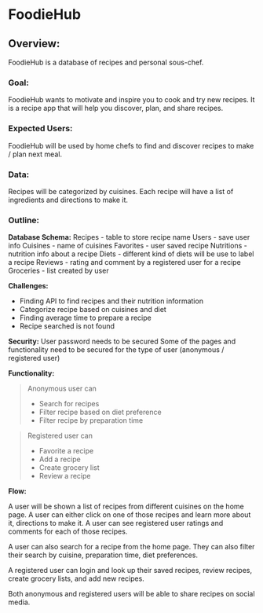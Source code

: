 # FoodieHub

## Overview:
FoodieHub is a database of recipes and personal sous-chef. 

### Goal:
FoodieHub wants to motivate and inspire you to cook and try new recipes. It is a recipe app that will help you discover, plan, and share recipes. 

### Expected Users:
FoodieHub will be used by home chefs to find and discover recipes to make / plan next meal.

### Data:
Recipes will be categorized by cuisines. Each recipe will have a list of ingredients and directions to make it. 

### Outline:
**Database Schema:**
	Recipes 	- table to store recipe name
	Users		- save user info
	Cuisines	- name of cuisines 
	Favorites	- user saved recipe
	Nutritions	- nutrition info about a recipe
	Diets		- different kind of diets will be use to label a recipe 
	Reviews	- rating and comment by a registered user for a recipe
	Groceries	- list created by user
		
**Challenges:**
- Finding API to find recipes and their nutrition information
- Categorize recipe based on cuisines and diet
- Finding average time to prepare a recipe 
- Recipe searched is not found 


**Security:**
User password needs to be secured
Some of the pages and functionality need to be secured for the type of user (anonymous / registered user)

**Functionality:**
		
 >Anonymous user can
 >- Search for recipes
 >- Filter recipe based on diet preference
 >- Filter recipe by preparation time 
		
>Registered user can
> - Favorite a recipe
> - Add a recipe
> - Create grocery list 
> - Review a recipe

**Flow:**

A user will be shown a list of recipes from different cuisines on the home page. A user can either click on one of those recipes and learn more about it, directions to make it. A user can see registered user ratings and comments for each of those recipes.

A user can also search for a recipe from the home page. They can also filter their search by cuisine, preparation time, diet preferences.

A registered user can login and look up their saved recipes, review recipes, create grocery lists, and add new recipes.

Both anonymous and registered users will be able to share recipes on social media.
